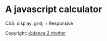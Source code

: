 # A javascript calculator

CSS: display: grid; + Responsive

Copyright: [@dance.2.rhythm](https://www.instagram.com/dance.2.rhythm/)
